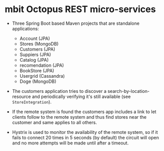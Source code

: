 # mbit Octopus REST micro-services

- Three Spring Boot based Maven projects that are standalone applications:
  - Account (JPA)
  - Stores (MongoDB)
  - Customers (JPA)
  - Suppiers (JPA)
  - Catalog (JPA)
  - recomendation (JPA)
  - BookStore (JPA)
  - Usergrid (Cassandra)
  - Doge (MongoDB)

- The customers application tries to discover a search-by-location-resource and periodically verifying it's still available (see `StoreIntegration`).
- If the remote system is found the customers app includes a link to let clients follow to the remote system and thus find stores near the customer and same applies to all others.
- Hystrix is used to monitor the availability of the remote system, so if it fails to connect 20 times in 5 seconds (by default) the circuit will open and no more attempts will be made until after a timeout.
